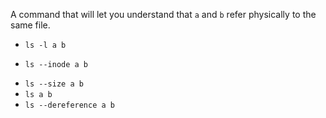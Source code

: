 A command that will let you understand that ``a`` and ``b`` refer physically to the same file.

* ``ls -l a b``
+ ``ls --inode a b``
* ``ls --size a b``
* ``ls a b``
* ``ls --dereference a b``
